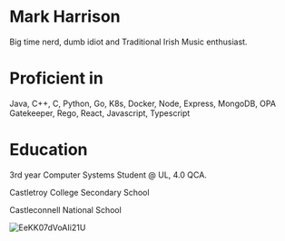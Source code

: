# Mark Harrison
Big time nerd, dumb idiot and Traditional Irish Music enthusiast.

# Proficient in

Java, C++, C, Python, Go, K8s, Docker, Node, Express, MongoDB, OPA Gatekeeper, Rego,
React, Javascript, Typescript 

# Education
3rd year Computer Systems Student @ UL, 4.0 QCA.

Castletroy College Secondary School

Castleconnell National School




![EeKK07dVoAIi21U](https://user-images.githubusercontent.com/96838167/227238041-a42c3ff8-22f8-431e-a712-63a0038d8f9a.png)
